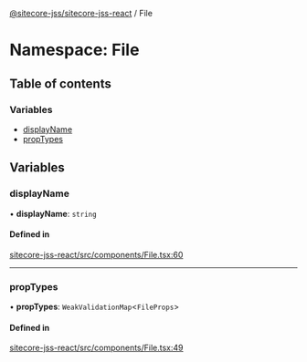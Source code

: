 [@sitecore-jss/sitecore-jss-react](../README.md) / File

# Namespace: File

## Table of contents

### Variables

- [displayName](File.md#displayname)
- [propTypes](File.md#proptypes)

## Variables

### displayName

• **displayName**: `string`

#### Defined in

[sitecore-jss-react/src/components/File.tsx:60](https://github.com/Sitecore/jss/blob/626f91b9b/packages/sitecore-jss-react/src/components/File.tsx#L60)

___

### propTypes

• **propTypes**: `WeakValidationMap`<`FileProps`\>

#### Defined in

[sitecore-jss-react/src/components/File.tsx:49](https://github.com/Sitecore/jss/blob/626f91b9b/packages/sitecore-jss-react/src/components/File.tsx#L49)
